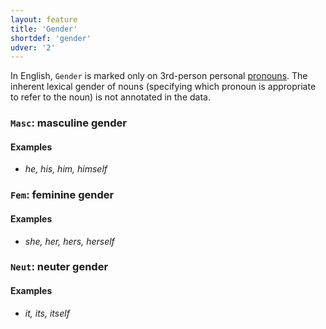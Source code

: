 ```yaml
---
layout: feature
title: 'Gender'
shortdef: 'gender'
udver: '2'
---
```


In English, `Gender` is marked only on 3rd-person personal [pronouns](en-pos/PRON).
The inherent lexical gender of nouns (specifying which pronoun is appropriate to
refer to the noun) is not annotated in the data.

### <a name="Masc">`Masc`</a>: masculine gender

#### Examples

* _he, his, him, himself_

### <a name="Fem">`Fem`</a>: feminine gender

#### Examples

* _she, her, hers, herself_

### <a name="Neut">`Neut`</a>: neuter gender

#### Examples

* _it, its, itself_

<!-- Interlanguage links updated Po 6. listopadu 2023, 21:41:46 CET -->
